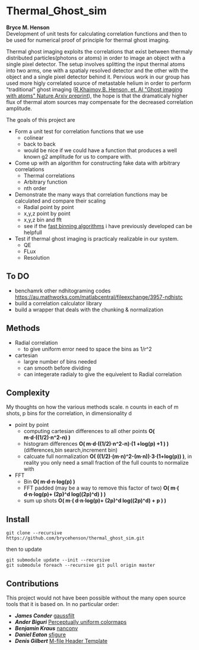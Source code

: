 # Thermal_Ghost_sim
**Bryce M. Henson**   
Development of unit tests for calculating correlation functions and then to be used for numerical proof of principle for thermal ghost imaging.

Thermal ghost imaging exploits the correlations that exist between thermaly distributed particles(photons or atoms) in order to image an object with a single pixel detector. The setup involves splitting the input thermal atoms into two arms, one with a spatialy resolved detector and the other with the object and a single pixel detector behind it. Pervious work in our group has used more higly correlated source of metastable helium in order to perform "traditional" ghost imaging ([R.Khaimov,B. Henson, et. Al "Ghost imaging with atoms" Nature](https://www.nature.com/articles/nature20154),[Arxiv preprint](https://arxiv.org/abs/1607.02240)), the hope is that the dramaticaly higher flux of thermal atom sources may compensate for the decreased correlation amplitude.

The goals of this project are
* Form a unit test for correlation functions that we use
  * colinear
  * back to back
  * would be nice if we could have a function that produces a well known g2 amplitude for us to compare with.
* Come up with an algorithm for constructing fake data with arbitrary correlations
  * Thermal correlations
  * Arbitrary function
  * nth order
* Demonstrate the many ways that correlation functions may be calculated and compare their scaling
  * Radial point by point
  * x,y,z point by point
  * x,y,z bin and fft
  * see if the [fast binning algorithms](https://github.com/brycehenson/fast_search_based_histogram) i have previously developed can be helpfull 
* Test if thermal ghost imaging is practicaly realizable in our system.
  * QE
  * FLux
  * Resolution

## To DO
- benchamrk other ndhitograming codes https://au.mathworks.com/matlabcentral/fileexchange/3957-ndhistc  
- build a correlation calculator library
- build a wrapper that deals with the chunking & normalization
  
  
## Methods
* Radial correlation
  * to give uniform error need to space the bins as 1/r^2
* cartesian
  * largre number of bins needed
  * can smooth before dividing
  * can integerate radialy to give the equivelent to Radial correlation

## Complexity
My thoughts on how the various methods scale. n counts in each of m shots, p bins for the correlation, in dimensionality d
* point by point
  * computing cartesian differences to all other points **O( m·d·((1/2)·n^2-n) )**
  * histogram differences **O( m·d·((1/2)·n^2-n)·(1 +log(p) +1  ) )** (differences,bin search,increment bin)
  * calcuate full normalization **O( ((1/2)·(m·n)^2-(m·n))·3·(1+log(p)) )**, in reality you only need a small fraction of the full counts to normalize with
* FFT
  * Bin **O( m·d·n·log(p) )**
  * FFT padded (may be a way to remove this factor of two) **O( m·( d·n·log(p)+ (2p)^d log((2p)^d) ) )**
  * sum up shots **O( m·( d·n·log(p)+ (2p)^d log((2p)^d) + p ) )**

  
  
  
  
## Install
``` 
git clone --recursive https://github.com/brycehenson/thermal_ghost_sim.git
```
then to update 
```
git submodule update --init --recursive 
git submodule foreach --recursive git pull origin master
```
  
  

## Contributions  
This project would not have been possible without the many open source tools that it is based on. In no particular order: 
* ***James Conder*** [gaussfilt](https://au.mathworks.com/matlabcentral/fileexchange/43182-gaussfilt-t-z-sigma)
* ***Ander Biguri*** [Perceptually uniform colormaps](https://au.mathworks.com/matlabcentral/fileexchange/51986-perceptually-uniform-colormaps)
* ***Benjamin Kraus*** [nanconv](https://au.mathworks.com/matlabcentral/fileexchange/41961-nanconv)
* ***Daniel Eaton***    [sfigure](https://au.mathworks.com/matlabcentral/fileexchange/8919-smart-silent-figure)
* ***Denis Gilbert***    [M-file Header Template](https://au.mathworks.com/matlabcentral/fileexchange/4908-m-file-header-template)
